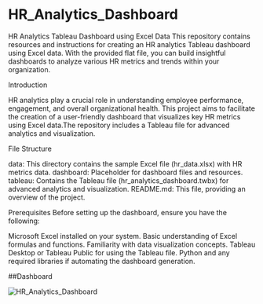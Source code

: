 # HR_Analytics_Dashboard
HR Analytics Tableau Dashboard using Excel Data
This repository contains resources and instructions for creating an HR analytics Tableau dashboard using Excel data. With the provided flat file, you can build insightful dashboards to analyze various HR metrics and trends within your organization.


Introduction

HR analytics play a crucial role in understanding employee performance, engagement, and overall organizational health. This project aims to facilitate the creation of a user-friendly dashboard that visualizes key HR metrics using Excel data.The repository includes a Tableau file for advanced analytics and visualization.

File Structure

data: This directory contains the sample Excel file (hr_data.xlsx) with HR metrics data.
dashboard: Placeholder for dashboard files and resources.
tableau: Contains the Tableau file (hr_analytics_dashboard.twbx) for advanced analytics and visualization.
README.md: This file, providing an overview of the project.

Prerequisites
Before setting up the dashboard, ensure you have the following:

Microsoft Excel installed on your system.
Basic understanding of Excel formulas and functions.
Familiarity with data visualization concepts.
Tableau Desktop or Tableau Public for using the Tableau file.
Python and any required libraries if automating the dashboard generation.


##Dashboard

![HR_Analytics_Dashboard](https://github.com/nagarjunpr44/HR_Analytics_Dashboard/assets/72065721/eda6bd92-f3ca-471c-b017-4e52f78ace5e)




